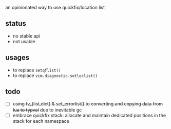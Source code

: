 an opinionated way to use quickfix/location list

## status
* no stable api
* not usable

## usages

* to replace `setqflist()`
* to replace `vim.diagnostic.setloclist()`

## todo
* [ ] ~~using tv_{list,dict} & set_errorlist() to converting and copying data from lua to typval~~ due to inevitable gc
* [ ] embrace quickfix stack: allocate and maintain dedicated positions in the stack for each namespace
